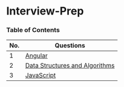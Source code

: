 # Interview-Prep

### Table of Contents

| No. | Questions |
|---- | ----------|
|1 | [Angular](https://github.com/sayanamanikanta/Interview-Prep/tree/main/Angular)|
|2 | [Data Structures and Algorithms](https://github.com/sayanamanikanta/Interview-Prep/tree/main/Data%20Structures%20and%20Algorithms)|
|3 | [JavaScript](https://github.com/sayanamanikanta/Interview-Prep/tree/main/Javascript)|